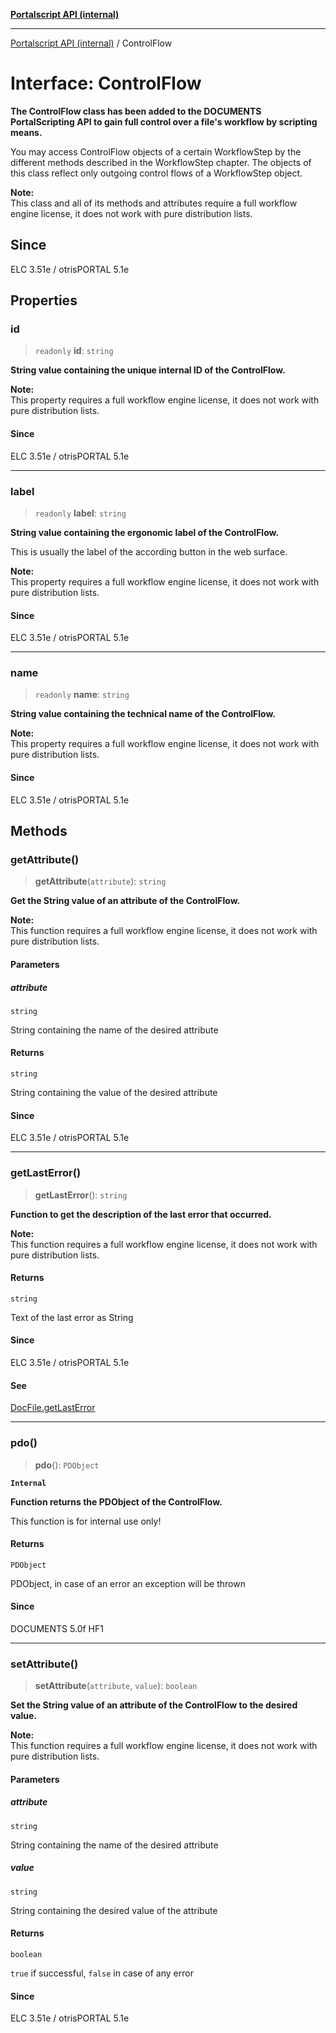 [**Portalscript API (internal)**](../README.md)

***

[Portalscript API (internal)](../globals.md) / ControlFlow

# Interface: ControlFlow

**The ControlFlow class has been added to the DOCUMENTS PortalScripting API to gain full control over a file's
workflow by scripting means.**  

You may access ControlFlow objects of a certain WorkflowStep by the different methods described in the WorkflowStep
chapter. The objects of this class reflect only outgoing control flows of a WorkflowStep object.  

**Note:**  
This class and all of its methods and attributes require a full workflow engine license, it does not work with pure distribution lists.

## Since

ELC 3.51e / otrisPORTAL 5.1e

## Properties

### id

> `readonly` **id**: `string`

**String value containing the unique internal ID of the ControlFlow.**  

**Note:**  
This property requires a full workflow engine license, it does not work with pure distribution lists.

#### Since

ELC 3.51e / otrisPORTAL 5.1e

***

### label

> `readonly` **label**: `string`

**String value containing the ergonomic label of the ControlFlow.**  

This is usually the label of the according button in the web surface.  

**Note:**  
This property requires a full workflow engine license, it does not work with pure distribution lists.

#### Since

ELC 3.51e / otrisPORTAL 5.1e

***

### name

> `readonly` **name**: `string`

**String value containing the technical name of the ControlFlow.**  

**Note:**  
This property requires a full workflow engine license, it does not work with pure distribution lists.

#### Since

ELC 3.51e / otrisPORTAL 5.1e

## Methods

### getAttribute()

> **getAttribute**(`attribute`): `string`

**Get the String value of an attribute of the ControlFlow.**  

**Note:**  
This function requires a full workflow engine license, it does not work with pure distribution lists.

#### Parameters

##### attribute

`string`

String containing the name of the desired attribute

#### Returns

`string`

String containing the value of the desired attribute

#### Since

ELC 3.51e / otrisPORTAL 5.1e

***

### getLastError()

> **getLastError**(): `string`

**Function to get the description of the last error that occurred.**  

**Note:**  
This function requires a full workflow engine license, it does not work with pure distribution lists.

#### Returns

`string`

Text of the last error as String

#### Since

ELC 3.51e / otrisPORTAL 5.1e

#### See

[DocFile.getLastError](DocFile.md#getlasterror)

***

### pdo()

> **pdo**(): `PDObject`

**`Internal`**

**Function returns the PDObject of the ControlFlow.**  

This function is for internal use only!

#### Returns

`PDObject`

PDObject, in case of an error an exception will be thrown

#### Since

DOCUMENTS 5.0f HF1

***

### setAttribute()

> **setAttribute**(`attribute`, `value`): `boolean`

**Set the String value of an attribute of the ControlFlow to the desired value.**  

**Note:**  
This function requires a full workflow engine license, it does not work with pure distribution lists.

#### Parameters

##### attribute

`string`

String containing the name of the desired attribute

##### value

`string`

String containing the desired value of the attribute

#### Returns

`boolean`

`true` if successful, `false` in case of any error

#### Since

ELC 3.51e / otrisPORTAL 5.1e
